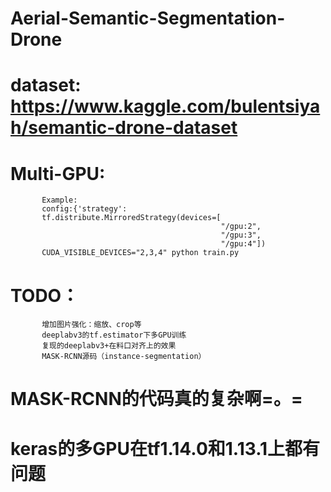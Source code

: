 # Aerial-Semantic-Segmentation-Drone
# dataset: https://www.kaggle.com/bulentsiyah/semantic-drone-dataset
# Multi-GPU:
           Example:
           config:{'strategy': 
           tf.distribute.MirroredStrategy(devices=[
                                                   "/gpu:2", 
                                                   "/gpu:3", 
                                                   "/gpu:4"])
           CUDA_VISIBLE_DEVICES="2,3,4" python train.py
           
# TODO：
           增加图片强化：缩放、crop等
           deeplabv3的tf.estimator下多GPU训练
           复现的deeplabv3+在料口对齐上的效果
           MASK-RCNN源码（instance-segmentation）
# MASK-RCNN的代码真的复杂啊=。=
# keras的多GPU在tf1.14.0和1.13.1上都有问题
